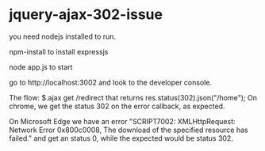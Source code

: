 # jquery-ajax-302-issue

you need nodejs installed to run.

npm-install to install expressjs

node app.js to start

go to http://localhost:3002 and look to the developer console.

The flow:
$.ajax get /redirect that returns res.status(302).json("/home");
On chrome, we get the status 302 on the error callback, as expected.

On Microsoft Edge we have an error "SCRIPT7002: XMLHttpRequest: Network Error 0x800c0008, The download of the specified resource has failed."
and get an status 0, while the expected would be status 302.
